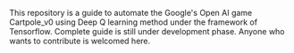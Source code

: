 This repository is a guide to automate the Google's Open AI game Cartpole_v0 using Deep Q learning method under the framework of Tensorflow. Complete guide is still under development phase.
Anyone who wants to contribute is welcomed here. 
